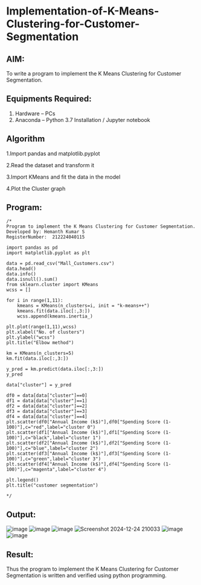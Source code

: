 # Implementation-of-K-Means-Clustering-for-Customer-Segmentation

## AIM:
To write a program to implement the K Means Clustering for Customer Segmentation.

## Equipments Required:
1. Hardware – PCs
2. Anaconda – Python 3.7 Installation / Jupyter notebook

## Algorithm
1.Import pandas and matplotlib.pyplot

2.Read the dataset and transform it

3.Import KMeans and fit the data in the model

4.Plot the Cluster graph

## Program:
```
/*
Program to implement the K Means Clustering for Customer Segmentation.
Developed by: Hemanth Kumar S
RegisterNumber:  212224040115

import pandas as pd
import matplotlib.pyplot as plt

data = pd.read_csv("Mall_Customers.csv")
data.head()
data.info()
data.isnull().sum()
from sklearn.cluster import KMeans
wcss = []

for i in range(1,11):
    kmeans = KMeans(n_clusters=i, init = "k-means++")
    kmeans.fit(data.iloc[:,3:])
    wcss.append(kmeans.inertia_)

plt.plot(range(1,11),wcss)
plt.xlabel("No. of clusters")
plt.ylabel("wcss")
plt.title("Elbow method")

km = KMeans(n_clusters=5)
km.fit(data.iloc[:,3:])

y_pred = km.predict(data.iloc[:,3:])
y_pred

data["cluster"] = y_pred

df0 = data[data["cluster"]==0]
df1 = data[data["cluster"]==1]
df2 = data[data["cluster"]==2]
df3 = data[data["cluster"]==3]
df4 = data[data["cluster"]==4]
plt.scatter(df0["Annual Income (k$)"],df0["Spending Score (1-100)"],c="red",label="cluster 0")
plt.scatter(df1["Annual Income (k$)"],df1["Spending Score (1-100)"],c="black",label="cluster 1")
plt.scatter(df2["Annual Income (k$)"],df2["Spending Score (1-100)"],c="blue",label="cluster 2")
plt.scatter(df3["Annual Income (k$)"],df3["Spending Score (1-100)"],c="green",label="cluster 3")
plt.scatter(df4["Annual Income (k$)"],df4["Spending Score (1-100)"],c="magenta",label="cluster 4")

plt.legend()
plt.title("customer segmentation")

*/
```

## Output:
![image](https://github.com/user-attachments/assets/c83c3123-64fb-4491-8718-257735aa6fa5)
![image](https://github.com/user-attachments/assets/c7a10785-8ba6-4979-8214-38cbcc889d04)
![image](https://github.com/user-attachments/assets/2ab1bb5c-1d3d-40db-9e41-be1f3d923c69)
![Screenshot 2024-12-24 210033](https://github.com/user-attachments/assets/db74e8f3-ee84-4d78-b12a-7bf035e8079b)
![image](https://github.com/user-attachments/assets/410ad877-0b22-4dee-9502-63549d44140a)
![image](https://github.com/user-attachments/assets/4efff62a-536f-4f50-b401-c404d919bf03)





## Result:
Thus the program to implement the K Means Clustering for Customer Segmentation is written and verified using python programming.

